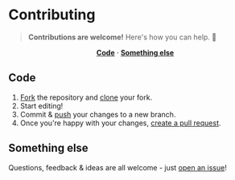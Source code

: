 ﻿# Contributing

> **Contributions are welcome!** Here's how you can help. :raised_hands:

<p align="center">
<b><a href="#code">Code</a></b>
·
<b><a href="#something-else">Something else</a></b>
</p>

## Code

1. [Fork](https://help.github.com/articles/fork-a-repo/) the repository and [clone](https://help.github.com/articles/cloning-a-repository/) your fork.
2. Start editing!
3. Commit & [push](https://help.github.com/articles/pushing-to-a-remote/) your changes to a new branch.
4. Once you're happy with your changes, [create a pull request](https://help.github.com/articles/creating-a-pull-request/).

## Something else

Questions, feedback & ideas are all welcome - just [open an issue](https://github.com/abaddon01/bacon/issues)! 


